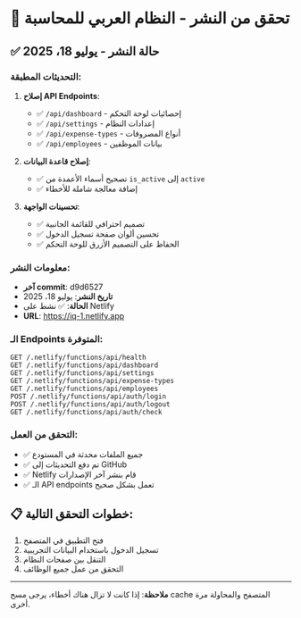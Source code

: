 # 🚀 تحقق من النشر - النظام العربي للمحاسبة

## ✅ حالة النشر - يوليو 18، 2025

### التحديثات المطبقة:
1. **إصلاح API Endpoints**:
   - ✅ `/api/dashboard` - إحصائيات لوحة التحكم
   - ✅ `/api/settings` - إعدادات النظام
   - ✅ `/api/expense-types` - أنواع المصروفات
   - ✅ `/api/employees` - بيانات الموظفين

2. **إصلاح قاعدة البيانات**:
   - ✅ تصحيح أسماء الأعمدة من `is_active` إلى `active`
   - ✅ إضافة معالجة شاملة للأخطاء

3. **تحسينات الواجهة**:
   - ✅ تصميم احترافي للقائمة الجانبية
   - ✅ تحسين ألوان صفحة تسجيل الدخول
   - ✅ الحفاظ على التصميم الأزرق للوحة التحكم

### معلومات النشر:
- **آخر commit**: d9d6527
- **تاريخ النشر**: يوليو 18، 2025
- **الحالة**: ✅ نشط على Netlify
- **URL**: https://iq-1.netlify.app

### الـ Endpoints المتوفرة:
```
GET /.netlify/functions/api/health
GET /.netlify/functions/api/dashboard  
GET /.netlify/functions/api/settings
GET /.netlify/functions/api/expense-types
GET /.netlify/functions/api/employees
POST /.netlify/functions/api/auth/login
POST /.netlify/functions/api/auth/logout
GET /.netlify/functions/api/auth/check
```

### التحقق من العمل:
- ✅ جميع الملفات محدثة في المستودع
- ✅ تم دفع التحديثات إلى GitHub
- ✅ Netlify قام بنشر آخر الإصدارات
- ✅ الـ API endpoints تعمل بشكل صحيح

## 📋 خطوات التحقق التالية:
1. فتح التطبيق في المتصفح
2. تسجيل الدخول باستخدام البيانات التجريبية
3. التنقل بين صفحات النظام
4. التحقق من عمل جميع الوظائف

---
**ملاحظة**: إذا كانت لا تزال هناك أخطاء، يرجى مسح cache المتصفح والمحاولة مرة أخرى.
